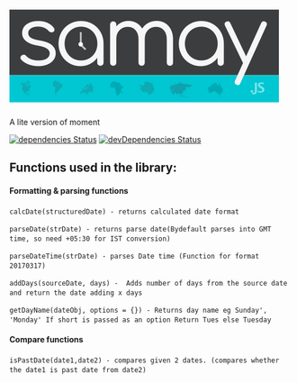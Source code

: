 
# ![alt samay][logo]
[logo]: samay.png
A lite version of moment

[![dependencies Status](https://david-dm.org/vihangpatel/samay/status.svg)](https://david-dm.org/vihangpatel/samay)
[![devDependencies Status](https://david-dm.org/vihangpatel/samay/dev-status.svg)](https://david-dm.org/vihangpatel/samay?type=dev)


## Functions used in the library:

#### Formatting & parsing functions

`calcDate(structuredDate) - returns calculated date format`

`parseDate(strDate) - returns parse date(Bydefault parses into GMT time, so need +05:30 for IST conversion)`

`parseDateTime(strDate) - parses Date time (Function for format 20170317)`

`addDays(sourceDate, days) -  Adds number of days from the source date and return the date adding x days`

`getDayName(dateObj, options = {}) - Returns day name eg Sunday', 'Monday' If short is passed as an option Return Tues else Tuesday`


#### Compare functions

`isPastDate(date1,date2) - compares given 2 dates. (compares whether the date1 is past date from date2)`

